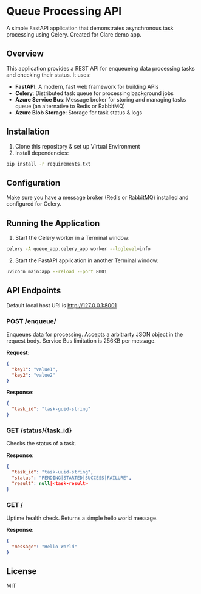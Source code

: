 # Queue Processing API

A simple FastAPI application that demonstrates asynchronous task processing using Celery.
Created for Clare demo app.

## Overview

This application provides a REST API for enqueueing data processing tasks and checking their status. It uses:

- **FastAPI**: A modern, fast web framework for building APIs
- **Celery**: Distributed task queue for processing background jobs
- **Azure Service Bus**: Message broker for storing and managing tasks queue (an alternative to Redis or RabbitMQ)
- **Azure Blob Storage**: Storage for task status & logs

## Installation

1. Clone this repository & set up Virtual Environment
2. Install dependencies:

```bash
pip install -r requirements.txt
```

## Configuration

Make sure you have a message broker (Redis or RabbitMQ) installed and configured for Celery.

## Running the Application

1. Start the Celery worker in a Terminal window:

```bash
celery -A queue_app.celery_app worker --loglevel=info
```

2. Start the FastAPI application in another Terminal window:

```bash
uvicorn main:app --reload --port 8001
```

## API Endpoints

Default local host URI is http://127.0.0.1:8001

### POST /enqueue/

Enqueues data for processing. Accepts a arbitrarty JSON object in the request body. Service Bus limitation is 256KB per message.

**Request**:
```json
{
  "key1": "value1",
  "key2": "value2"
}
```

**Response**:
```json
{
  "task_id": "task-guid-string"
}
```

### GET /status/{task_id}

Checks the status of a task.

**Response**:
```json
{
  "task_id": "task-uuid-string",
  "status": "PENDING|STARTED|SUCCESS|FAILURE",
  "result": null|<task-result>
}
```

### GET /

Uptime health check. Returns a simple hello world message.

**Response**:
```json
{
  "message": "Hello World"
}
```
## License

MIT 